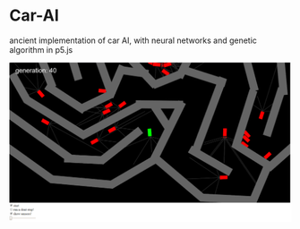 # Car-AI
ancient implementation of car AI, with neural networks and genetic algorithm in p5.js

![Image description](carscreen.png)
